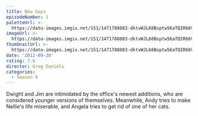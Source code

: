 ```yaml
---
title: New Guys
episodeNumber: 1
paletteUrl: >-
  https://dato-images.imgix.net/151/1471788883-dktvWJL68Bsptw56aTQIR66Vuup.jpg?auto=enhance&ch=DPR%2CWidth&palette=json
imageUrl: >-
  https://dato-images.imgix.net/151/1471788883-dktvWJL68Bsptw56aTQIR66Vuup.jpg?auto=compress%2Cformat&ch=DPR%2CWidth&w=500
thumbnailUrl: >-
  https://dato-images.imgix.net/151/1471788883-dktvWJL68Bsptw56aTQIR66Vuup.jpg?auto=enhance&ch=DPR%2CWidth&fit=crop&fm=jpg&h=280&w=500
date: '2012-09-20'
rating: 7.6
director: Greg Daniels
categories:
  - Season 9
---
```


Dwight and Jim are intimidated by the office's newest additions, who are considered younger versions of themselves. Meanwhile, Andy tries to make Nellie's life miserable, and Angela tries to get rid of one of her cats.